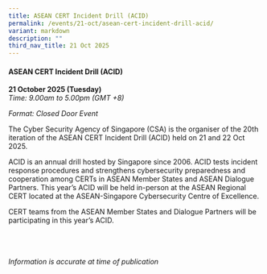 ```yaml
---
title: ASEAN CERT Incident Drill (ACID)
permalink: /events/21-oct/asean-cert-incident-drill-acid/
variant: markdown
description: ""
third_nav_title: 21 Oct 2025
---
```

#### **ASEAN CERT Incident Drill (ACID)**

**21 October 2025 (Tuesday)**  
*Time: 9.00am to 5.00pm (GMT +8)*

*Format: Closed Door Event*

The Cyber Security Agency of Singapore (CSA) is the organiser of the 20th iteration of the ASEAN CERT Incident Drill (ACID) held on 21 and 22 Oct 2025. 

ACID is an annual drill hosted by Singapore since 2006. ACID tests incident response procedures and strengthens cybersecurity preparedness and cooperation among CERTs in ASEAN Member States and ASEAN Dialogue Partners. This year’s ACID will be held in-person at the ASEAN Regional CERT located at the ASEAN-Singapore Cybersecurity Centre of Excellence.

CERT teams from the ASEAN Member States and Dialogue Partners will be participating in this year’s ACID.

<br><br><br>
*Information is accurate at time of publication*
